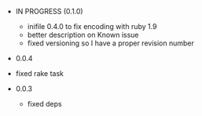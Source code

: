 * IN PROGRESS (0.1.0)
  * inifile 0.4.0 to fix encoding with ruby 1.9
  * better description on Known issue
  * fixed versioning so I have a proper revision number

 * 0.0.4
  * fixed rake task
  
* 0.0.3
  * fixed deps
  